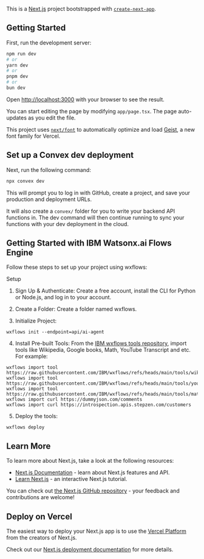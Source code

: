 This is a [Next.js](https://nextjs.org) project bootstrapped with [`create-next-app`](https://nextjs.org/docs/app/api-reference/cli/create-next-app).

## Getting Started

First, run the development server:

```bash
npm run dev
# or
yarn dev
# or
pnpm dev
# or
bun dev
```

Open [http://localhost:3000](http://localhost:3000) with your browser to see the result.

You can start editing the page by modifying `app/page.tsx`. The page auto-updates as you edit the file.

This project uses [`next/font`](https://nextjs.org/docs/app/building-your-application/optimizing/fonts) to automatically optimize and load [Geist](https://vercel.com/font), a new font family for Vercel.

## Set up a Convex dev deployment

Next, run the following command:

```bash
npx convex dev
```

This will prompt you to log in with GitHub, create a project, and save your production and deployment URLs.

It will also create a `convex/` folder for you to write your backend API functions in. The dev command will then continue running to sync your functions with your dev deployment in the cloud.

## Getting Started with IBM Watsonx.ai Flows Engine

Follow these steps to set up your project using wxflows:

Setup

1. Sign Up & Authenticate: Create a free account, install the CLI for Python or Node.js, and log in to your account.

2. Create a Folder: Create a folder named wxflows.

3. Initialize Project:

```
wxflows init --endpoint=api/ai-agent
```

4. Install Pre-built Tools:
   From the [IBM wxflows tools repository](https://github.com/IBM/wxflows/blob/main/tools/README.md), import tools like Wikipedia, Google books, Math, YouTube Transcript and etc. For example:

```
wxflows import tool https://raw.githubusercontent.com/IBM/wxflows/refs/heads/main/tools/wikipedia.zip
wxflows import tool https://raw.githubusercontent.com/IBM/wxflows/refs/heads/main/tools/youtube_transcript.zip
wxflows import tool https://raw.githubusercontent.com/IBM/wxflows/refs/heads/main/tools/math.zip
wxflows import curl https://dummyjson.com/comments
wxflows import curl https://introspection.apis.stepzen.com/customers
```

5. Deploy the tools:

```
wxflows deploy
```

## Learn More

To learn more about Next.js, take a look at the following resources:

- [Next.js Documentation](https://nextjs.org/docs) - learn about Next.js features and API.
- [Learn Next.js](https://nextjs.org/learn) - an interactive Next.js tutorial.

You can check out [the Next.js GitHub repository](https://github.com/vercel/next.js) - your feedback and contributions are welcome!

## Deploy on Vercel

The easiest way to deploy your Next.js app is to use the [Vercel Platform](https://vercel.com/new?utm_medium=default-template&filter=next.js&utm_source=create-next-app&utm_campaign=create-next-app-readme) from the creators of Next.js.

Check out our [Next.js deployment documentation](https://nextjs.org/docs/app/building-your-application/deploying) for more details.
